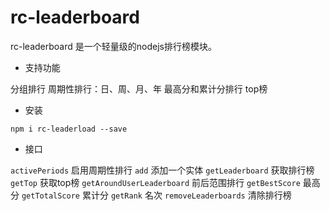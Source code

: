# rc-leaderboard

rc-leaderboard 是一个轻量级的nodejs排行榜模块。

- 支持功能

分组排行
周期性排行：日、周、月、年
最高分和累计分排行
top榜

- 安装

```
npm i rc-leaderload --save
```

- 接口

`activePeriods` 启用周期性排行
`add` 添加一个实体
`getLeaderboard` 获取排行榜
`getTop` 获取top榜
`getAroundUserLeaderboard` 前后范围排行
`getBestScore` 最高分
`getTotalScore` 累计分
`getRank` 名次
`removeLeaderboards` 清除排行榜


